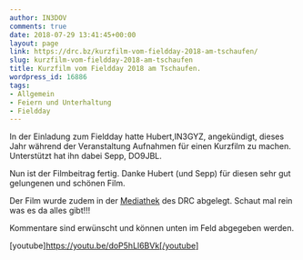 ```yaml
---
author: IN3DOV
comments: true
date: 2018-07-29 13:41:45+00:00
layout: page
link: https://drc.bz/kurzfilm-vom-fieldday-2018-am-tschaufen/
slug: kurzfilm-vom-fieldday-2018-am-tschaufen
title: Kurzfilm vom Fieldday 2018 am Tschaufen.
wordpress_id: 16886
tags:
- Allgemein
- Feiern und Unterhaltung
- Fieldday
---
```


In der Einladung zum Fieldday hatte Hubert,IN3GYZ, angekündigt, dieses Jahr während der Veranstaltung Aufnahmen für einen Kurzfilm zu machen. Unterstützt hat ihn dabei Sepp, DO9JBL.

Nun ist der Filmbeitrag fertig. Danke Hubert (und Sepp) für diesen sehr gut gelungenen und schönen Film.

Der Film wurde zudem in der [Mediathek](https://drc.bz/drc-intern/der-drc-in-den-medien/) des DRC abgelegt. Schaut mal rein was es da alles gibt!!!

Kommentare sind erwünscht und können unten im Feld abgegeben werden.


[youtube]https://youtu.be/doP5hLl6BVk[/youtube]
